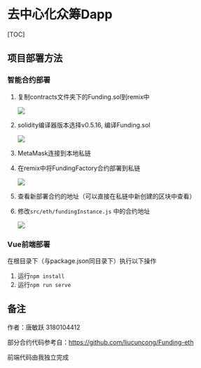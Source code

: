 # 去中心化众筹Dapp

[TOC]

## 项目部署方法



### 智能合约部署

1. 复制contracts文件夹下的Funding.sol到remix中

   ![](C:\Users\11566\Desktop\Files\Funding-eth\1.png)

2. solidity编译器版本选择v0.5.16, 编译Funding.sol

   ![](C:\Users\11566\Desktop\Files\Funding-eth\2.png)

3. MetaMask连接到本地私链

4. 在remix中将FundingFactory合约部署到私链

   ![](C:\Users\11566\Desktop\Files\Funding-eth\4.png)

5. 查看新部署合约的地址（可以直接在私链中新创建的区块中查看）

6. 修改`src/eth/fundingInstance.js` 中的合约地址

   ![](C:\Users\11566\Desktop\Files\Funding-eth\5.png)

### Vue前端部署

在根目录下（与package.json同目录下）执行以下操作

1. 运行`npm install`
2. 运行`npm run serve`



## 备注

作者：唐敏跃 3180104412

部分合约代码参考自：https://github.com/liucuncong/Funding-eth

前端代码由我独立完成
